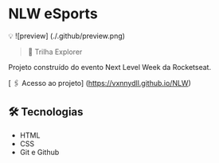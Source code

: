 # NLW eSports
💡
![preview] (./.github/preview.png)

> 🧭 Trilha Explorer

Projeto construído do evento Next Level Week da Rocketseat.

[ 🖇️ Acesso ao projeto] (https://vxnnydll.github.io/NLW)

## 🛠️ Tecnologias
- HTML
- CSS
- Git e Github

